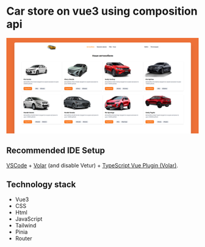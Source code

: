 # Car store on vue3 using composition api


![](public/screen/photo1.png)

## Recommended IDE Setup

[VSCode](https://code.visualstudio.com/) + [Volar](https://marketplace.visualstudio.com/items?itemName=Vue.volar) (and disable Vetur) + [TypeScript Vue Plugin (Volar)](https://marketplace.visualstudio.com/items?itemName=Vue.vscode-typescript-vue-plugin).

## Technology stack
* Vue3
* CSS
* Html
* JavaScript
* Tailwind
* Pinia
* Router